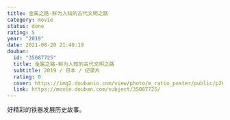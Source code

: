 ```yaml
---
title: 金属之路-鲜为人知的古代文明之路
category: movie
status: done
rating: 5
year: "2019"
date: 2021-08-20 21:40:19
douban:
  id: "35087725"
  title: 金属之路-鲜为人知的古代文明之路
  subtitle: 2019 / 日本 / 纪录片
  rating: 0
  cover: https://img2.doubanio.com/view/photo/m_ratio_poster/public/p2620146911.jpg
  link: https://movie.douban.com/subject/35087725/
---
```


好精彩的铁器发展历史故事。

